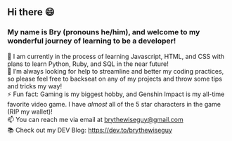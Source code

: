 ## Hi there 😄

### My name is Bry (pronouns he/him), and welcome to my wonderful journey of learning to be a developer!

🌱 I am currently in the process of learning Javascript, HTML, and CSS with plans to learn Python, Ruby, and SQL in the near future!
<br>
🤔 I’m always looking for help to streamline and better my coding practices, so please feel free to backseat on any of my projects and throw some tips and tricks my way!
<br>
⚡ Fun fact: Gaming is my biggest hobby, and Genshin Impact is my all-time favorite video game. I have _almost_ all of the 5 star characters in the game (RIP my wallet)!
<br>
📫 You can reach me via email at brythewiseguy@gmail.com
<br>
📚 Check out my DEV Blog: https://dev.to/brythewiseguy
